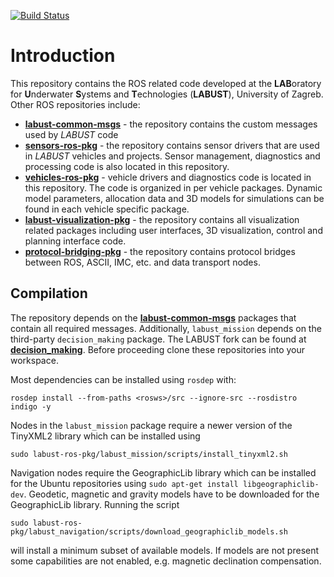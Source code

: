 [![Build Status](https://travis-ci.org/labust/labust-ros-pkg.svg?branch=develop)](https://travis-ci.org/labust/labust-ros-pkg)

Introduction
==============

This repository contains the ROS related code developed at the **LAB**oratory for **U**nderwater **S**ystems and **T**echnologies (**LABUST**), University of Zagreb. Other ROS repositories include:
* **[labust-common-msgs](https://github.com/labust/labust-common-msgs)** - the repository contains the custom messages used by *LABUST* code
* **[sensors-ros-pkg](https://github.com/labust/sensors-ros-pkg)** - the repository contains sensor drivers that are used in *LABUST* vehicles and projects. Sensor management, diagnostics and processing code is also located in this repository.
* **[vehicles-ros-pkg](https://github.com/labust/vehicles-ros-pkg)** - vehicle drivers and diagnostics code is located in this repository. The code is organized in per vehicle packages. Dynamic model parameters, allocation data and 3D models for simulations can be found in each vehicle specific package.
* **[labust-visualization-pkg](https://github.com/labust/labust-visualization-pkg)** - the repository contains all visualization related packages including user interfaces, 3D visualization, control and planning interface code. 
* **[protocol-bridging-pkg](https://github.com/labust/protocol-bridgind-pkg)** - the repository contains protocol bridges between ROS, ASCII, IMC, etc. and data transport nodes.

Compilation
------------------
The repository depends on the **[labust-common-msgs](http://https://github.com/labust/labust-common-msgs)** packages that contain all required messages. Additionally, `labust_mission` depends on the third-party `decision_making` package. The LABUST fork can be found at **[decision_making](http://https://github.com/labust/decision_makinglabust-common-msgs)**. Before proceeding clone these repositories into your workspace.

Most dependencies can be installed using `rosdep` with: 

    rosdep install --from-paths <rosws>/src --ignore-src --rosdistro indigo -y

Nodes in the `labust_mission` package require a newer version of the TinyXML2 library which can be installed using
    
    sudo labust-ros-pkg/labust_mission/scripts/install_tinyxml2.sh
    
Navigation nodes require the GeographicLib library which can be installed for the Ubuntu repositories using `sudo apt-get install libgeographiclib-dev`. Geodetic, magnetic and gravity models have to be downloaded for the GeographicLib library. Running the script 

    sudo labust-ros-pkg/labust_navigation/scripts/download_geographiclib_models.sh

will install a minimum subset of available models. If models are not present some capabilities are not enabled, e.g. magnetic declination compensation.
